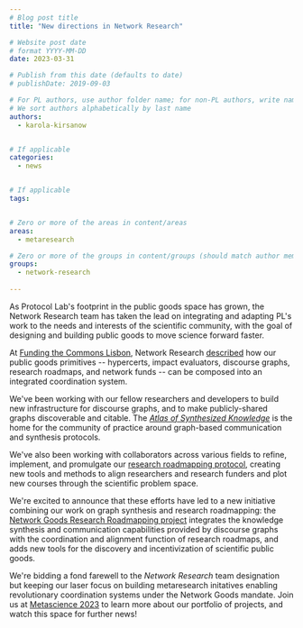 ```yaml
---
# Blog post title
title: "New directions in Network Research"

# Website post date
# format YYYY-MM-DD
date: 2023-03-31

# Publish from this date (defaults to date)
# publishDate: 2019-09-03

# For PL authors, use author folder name; for non-PL authors, write name as in paper within ""
# We sort authors alphabetically by last name
authors:
  - karola-kirsanow


# If applicable
categories:
  - news


# If applicable
tags:


# Zero or more of the areas in content/areas
areas:
  - metaresearch

# Zero or more of the groups in content/groups (should match author membership)
groups:
  - network-research
  
---
```


As Protocol Lab's footprint in the public goods space has grown, the Network Research team has taken the lead on integrating and adapting PL's work to the needs and interests of the scientific community, with the goal of designing and building public goods to move science forward faster. 

At [Funding the Commons Lisbon](https://fundingthecommons.io/labweek22/), Network Research [described](https://youtu.be/xosvvsojthA) how our public goods primitives -- hypercerts, impact evaluators, discourse graphs, research roadmaps, and network funds -- can be composed into an integrated coordination system. 

We've been working with our fellow researchers and developers to build new infrastructure for discourse graphs, and to make publicly-shared graphs discoverable and citable. The [_Atlas of Synthesized Knowledge_](https://ask.pubpub.org/) is the home for the community of practice around graph-based communication and synthesis protocols. 

We've also been working with collaborators across various fields to refine, implement, and promulgate our [research roadmapping protocol](https://www.youtube.com/watch?v=OpaDn7uyaBE), creating new tools and methods to align researchers and research funders and plot new courses through the scientific problem space.

We're excited to announce that these efforts have led to a new initiative combining our work on graph synthesis and research roadmapping: the [Network Goods Research Roadmapping project](https://network-goods.notion.site/Research-Roadmapping-8ed50094ae284dabb63030d674ea2462) integrates the knowledge synthesis and communication capabilities provided by discourse graphs with the coordination and alignment function of research roadmaps, and adds new tools for the discovery and incentivization of scientific public goods.

We're bidding a fond farewell to the _Network Research_ team designation but keeping our laser focus on building metaresearch initatives enabling revolutionary coordination systems under the Network Goods mandate. Join us at [Metascience 2023](https://metascience.info/speakers/) to learn more about our portfolio of projects, and watch this space for further news!
